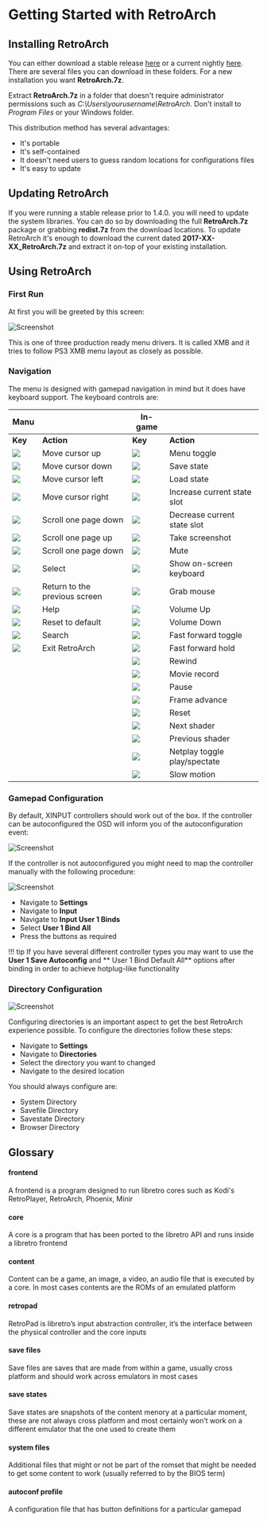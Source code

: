 # Getting Started with RetroArch

## Installing RetroArch

You can either download a stable release [here](https://buildbot.libretro.com/stable/1.3.6/windows/) or a current nightly [here](https://buildbot.libretro.com/nightly/windows/).
There are several files you can download in these folders. For a new installation you want **RetroArch.7z**.

Extract **RetroArch.7z** in a folder that doesn't require administrator permissions such as *C:\Users\yourusername\RetroArch*. Don't install to *Program Files* or your Windows folder.

This distribution method has several advantages:
- It's portable
- It's self-contained
- It doesn't need users to guess random locations for configurations files
- It's easy to update

## Updating RetroArch

If you were running a stable release prior to 1.4.0. you will need to update the system libraries. You can do so by downloading the full **RetroArch.7z** package or grabbing **redist.7z** from the download locations.
To update RetroArch it's enough to download the current dated **2017-XX-XX_RetroArch.7z** and extract it on-top of your existing installation.

## Using RetroArch
### First Run

At first you will be greeted by this screen:

![Screenshot](images/windows/first_run.png)

This is one of three production ready menu drivers. It is called XMB and it tries to follow PS3 XMB menu layout as closely as possible.

### Navigation

The menu is designed with gamepad navigation in mind but it does have keyboard support. The keyboard controls are:

Manu                        ||In-game      ||
------------- | ------------ |------------- | ------------ 
**Key**       | **Action**   |**Key**       |**Action**
![](images/controls/Keyboard_Mouse/Keyboard_Black_Arrow_Up.png)    | Move cursor up                  |![](images/controls/Keyboard_Mouse/Keyboard_Black_F1.png)    | Menu toggle
![](images/controls/Keyboard_Mouse/Keyboard_Black_Arrow_Down.png)  | Move cursor down                |![](images/controls/Keyboard_Mouse/Keyboard_Black_F2.png)    | Save state
![](images/controls/Keyboard_Mouse/Keyboard_Black_Arrow_Left.png)  | Move cursor left                |![](images/controls/Keyboard_Mouse/Keyboard_Black_F4.png)    | Load state
![](images/controls/Keyboard_Mouse/Keyboard_Black_Arrow_Right.png) | Move cursor right               |![](images/controls/Keyboard_Mouse/Keyboard_Black_F7.png)    | Increase current state slot
![](images/controls/Keyboard_Mouse/Keyboard_Black_Page_Down.png)   | Scroll one page down            |![](images/controls/Keyboard_Mouse/Keyboard_Black_F6.png)    | Decrease current state slot
![](images/controls/Keyboard_Mouse/Keyboard_Black_Page_Up.png)     | Scroll one page up              |![](images/controls/Keyboard_Mouse/Keyboard_Black_F8.png)    | Take screenshot
![](images/controls/Keyboard_Mouse/Keyboard_Black_Page_Down.png)   | Scroll one page down            |![](images/controls/Keyboard_Mouse/Keyboard_Black_F9.png)    | Mute
![](images/controls/Keyboard_Mouse/Keyboard_Black_Enter.png)       | Select                          |![](images/controls/Keyboard_Mouse/Keyboard_Black_F12.png)   | Show on-screen keyboard
![](images/controls/Keyboard_Mouse/Keyboard_Black_Backspace.png)   | Return to the previous screen   |![](images/controls/Keyboard_Mouse/Keyboard_Black_F11.png)   | Grab mouse
![](images/controls/Keyboard_Mouse/Keyboard_Black_Shift.png)       | Help                            |![](images/controls/Keyboard_Mouse/Keyboard_Black_Plus.png)  | Volume Up
![](images/controls/Keyboard_Mouse/Keyboard_Black_Space.png)       | Reset to default                |![](images/controls/Keyboard_Mouse/Keyboard_Black_Minus.png) | Volume Down
![](images/controls/Keyboard_Mouse/Keyboard_Black_Slash.png)       | Search                          |![](images/controls/Keyboard_Mouse/Keyboard_Black_Space.png) | Fast forward toggle
![](images/controls/Keyboard_Mouse/Keyboard_Black_Esc.png)         | Exit RetroArch                  |![](images/controls/Keyboard_Mouse/Keyboard_Black_L.png)     | Fast forward hold
                                                                   |                                 |![](images/controls/Keyboard_Mouse/Keyboard_Black_R.png)     | Rewind
                                                                   |                                 |![](images/controls/Keyboard_Mouse/Keyboard_Black_O.png)     | Movie record
                                                                   |                                 |![](images/controls/Keyboard_Mouse/Keyboard_Black_P.png)     | Pause
                                                                   |                                 |![](images/controls/Keyboard_Mouse/Keyboard_Black_K.png)     | Frame advance
                                                                   |                                 |![](images/controls/Keyboard_Mouse/Keyboard_Black_H.png)     | Reset
                                                                   |                                 |![](images/controls/Keyboard_Mouse/Keyboard_Black_M.png)     | Next shader
                                                                   |                                 |![](images/controls/Keyboard_Mouse/Keyboard_Black_N.png)     | Previous shader
                                                                   |                                 |![](images/controls/Keyboard_Mouse/Keyboard_Black_I.png)     | Netplay toggle play/spectate
                                                                   |                                 |![](images/controls/Keyboard_Mouse/Keyboard_Black_E.png)     | Slow motion
                                                                   
                                                                   

### Gamepad Configuration

By default, XINPUT controllers should work out of the box. If the controller can be autoconfigured the OSD will inform you of the autoconfiguration event:

![Screenshot](images/windows/autoconf_notification.png)

If the controller is not autoconfigured you might need to map the controller manually with the following procedure:

![Screenshot](images/windows/autoconf.gif)

- Navigate to **Settings**
- Navigate to **Input**
- Navigate to **Input User 1 Binds**
- Select **User 1 Bind All**
- Press the buttons as required

!!! tip
    If you have several different controller types you may want to use the **User 1 Save Autoconfig** and ** User 1 Bind Default All** options after binding in order to achieve hotplug-like functionality

### Directory Configuration

![Screenshot](images/windows/settings_directory.png)

Configuring directories is an important aspect to get the best RetroArch experience possible.
To configure the directories follow these steps:

- Navigate to **Settings**
- Navigate to **Directories**
- Select the directory you want to changed
- Navigate to the desired location

You should always configure are:

- System Directory
- Savefile Directory
- Savestate Directory
- Browser Directory

## Glossary

#### frontend
A frontend is a program designed to run libretro cores such as Kodi's RetroPlayer, RetroArch, Phoenix, Minir

#### core
A core is a program that has been ported to the libretro API and runs inside a libretro frontend

#### content

Content can be a game, an image, a video, an audio file that is executed by a core. In most cases contents are the ROMs of an emulated platform

#### retropad

RetroPad is libretro’s input abstraction controller, it’s the interface between the physical controller and the core inputs

#### save files

Save files are saves that are made from within a game, usually cross platform and should work across emulators in most cases

#### save states

Save states are snapshots of the content menory at a particular moment, these are not always cross platform and most certainly won’t work on a different emulator that the one used to create them

#### system files

Additional files that might or not be part of the romset that might be needed to get some content to work (usually referred to by the BIOS term)

#### autoconf profile

A configuration file that has button definitions for a particular gamepad

